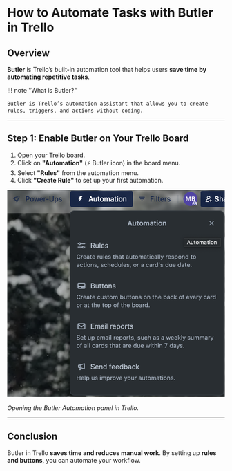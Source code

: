 # How to Automate Tasks with Butler in Trello  

## Overview  
**Butler** is Trello’s built-in automation tool that helps users **save time by automating repetitive tasks**.

!!! note "What is Butler?"

    Butler is Trello’s automation assistant that allows you to create rules, triggers, and actions without coding.

---

## Step 1: Enable Butler on Your Trello Board  
1. Open your Trello board.  
2. Click on **"Automation"** (⚡ Butler icon) in the board menu.  
3. Select **"Rules"** from the automation menu.  
4. Click **"Create Rule"** to set up your first automation.  

![Screenshot](../img/trello_automation.png)

*Opening the Butler Automation panel in Trello.*  

---

## Conclusion  
Butler in Trello **saves time and reduces manual work**. By setting up **rules and buttons**, you can automate your workflow.
